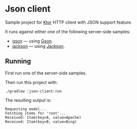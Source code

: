# Json client

Sample project for [Ktor](https://ktor.io) HTTP client with JSON support feature. 

It runs against either one of the following server-side samples:
* [gson](../gson/README.md) &mdash; using [Gson](https://github.com/google/gson).
* [jackson](../jackson/README.md) &mdash; using [Jackson](https://github.com/FasterXML/jackson).

## Running

First run one of the server-side samples.

Then run this project with:

```
./gradlew :json-client:run
```

The resulting output is:

```text
Requesting model...
Fetching items for 'root'...
Received: Item(key=A, value=Apache)
Received: Item(key=B, value=Bing)
```